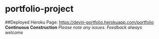 # portfolio-project

##Deployed Heroku Page: https://devin-portfolio.herokuapp.com/portfolio
**Continuous Construction**
*Please note any issues.  Feedback always welcome*
